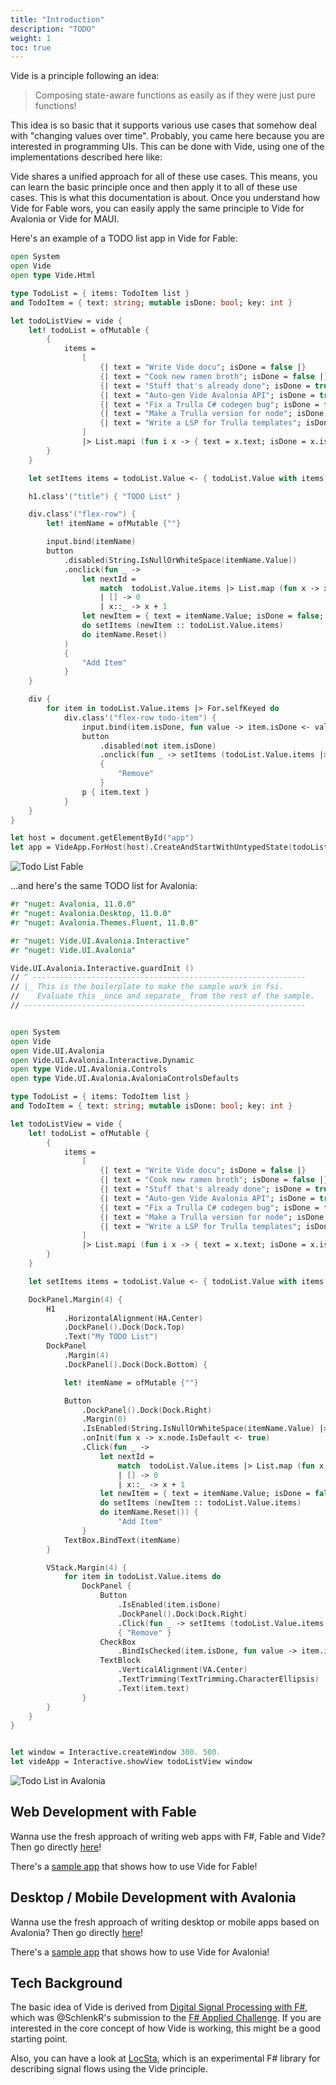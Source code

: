 ```yaml
---
title: "Introduction"
description: "TODO"
weight: 1
toc: true
---
```


Vide is a principle following an idea:

> Composing state-aware functions as easily as if they were just pure functions!

This idea is so basic that it supports various use cases that somehow deal with "changing values over time". Probably, you came here because you are interested in programming UIs. This can be done with Vide, using one of the implementations described here like:

Vide shares a unified approach for all of these use cases. This means, you can learn the basic principle once and then apply it to all of these use cases. This is what this documentation is about. Once you understand how Vide for Fable wors, you can easily apply the same principle to Vide for Avalonia or Vide for MAUI.

Here's an example of a TODO list app in Vide for Fable:

```fsharp
open System
open Vide
open type Vide.Html

type TodoList = { items: TodoItem list }
and TodoItem = { text: string; mutable isDone: bool; key: int }

let todoListView = vide {
    let! todoList = ofMutable {
        {
            items =
                [
                    {| text = "Write Vide docu"; isDone = false |}
                    {| text = "Cook new ramen broth"; isDone = false |}
                    {| text = "Stuff that's already done"; isDone = true |}
                    {| text = "Auto-gen Vide Avalonia API"; isDone = true |}
                    {| text = "Fix a Trulla C# codegen bug"; isDone = false |}
                    {| text = "Make a Trulla version for node"; isDone = false |}
                    {| text = "Write a LSP for Trulla templates"; isDone = false |}
                ]
                |> List.mapi (fun i x -> { text = x.text; isDone = x.isDone; key = i })
        }
    }

    let setItems items = todoList.Value <- { todoList.Value with items = items }

    h1.class'("title") { "TODO List" }

    div.class'("flex-row") {
        let! itemName = ofMutable {""}

        input.bind(itemName)
        button
            .disabled(String.IsNullOrWhiteSpace(itemName.Value))
            .onclick(fun _ ->
                let nextId =
                    match  todoList.Value.items |> List.map (fun x -> x.key) |> List.sortDescending with
                    | [] -> 0
                    | x::_ -> x + 1
                let newItem = { text = itemName.Value; isDone = false; key = nextId }
                do setItems (newItem :: todoList.Value.items)
                do itemName.Reset()
            )
            {
                "Add Item"
            }
    }

    div {
        for item in todoList.Value.items |> For.selfKeyed do
            div.class'("flex-row todo-item") {
                input.bind(item.isDone, fun value -> item.isDone <- value)
                button
                    .disabled(not item.isDone)
                    .onclick(fun _ -> setItems (todoList.Value.items |> List.except [item]))
                    {
                        "Remove"
                    }
                p { item.text }
            }
    }
}

let host = document.getElementById("app")
let app = VideApp.ForHost(host).CreateAndStartWithUntypedState(todoListView)
```

![Todo List Fable](images/todoList_Fable.png?width=200px)

...and here's the same TODO list for Avalonia:

```fsharp
#r "nuget: Avalonia, 11.0.0"
#r "nuget: Avalonia.Desktop, 11.0.0"
#r "nuget: Avalonia.Themes.Fluent, 11.0.0"

#r "nuget: Vide.UI.Avalonia.Interactive"
#r "nuget: Vide.UI.Avalonia"

Vide.UI.Avalonia.Interactive.guardInit ()
// ^ -------------------------------------------------------------
// |_ This is the boilerplate to make the sample work in fsi.
//    Evaluate this _once and separate_ from the rest of the sample.
// ---------------------------------------------------------------


open System
open Vide
open Vide.UI.Avalonia
open Vide.UI.Avalonia.Interactive.Dynamic
open type Vide.UI.Avalonia.Controls
open type Vide.UI.Avalonia.AvaloniaControlsDefaults

type TodoList = { items: TodoItem list }
and TodoItem = { text: string; mutable isDone: bool; key: int }

let todoListView = vide {
    let! todoList = ofMutable {
        {
            items =
                [
                    {| text = "Write Vide docu"; isDone = false |}
                    {| text = "Cook new ramen broth"; isDone = false |}
                    {| text = "Stuff that's already done"; isDone = true |}
                    {| text = "Auto-gen Vide Avalonia API"; isDone = true |}
                    {| text = "Fix a Trulla C# codegen bug"; isDone = false |}
                    {| text = "Make a Trulla version for node"; isDone = false |}
                    {| text = "Write a LSP for Trulla templates"; isDone = false |}
                ]
                |> List.mapi (fun i x -> { text = x.text; isDone = x.isDone ;key = i })
        }
    }

    let setItems items = todoList.Value <- { todoList.Value with items = items }

    DockPanel.Margin(4) {
        H1
            .HorizontalAlignment(HA.Center)
            .DockPanel().Dock(Dock.Top)
            .Text("My TODO List")
        DockPanel
            .Margin(4)
            .DockPanel().Dock(Dock.Bottom) {

            let! itemName = ofMutable {""}

            Button
                .DockPanel().Dock(Dock.Right)
                .Margin(0)
                .IsEnabled(String.IsNullOrWhiteSpace(itemName.Value) |> not)
                .onInit(fun x -> x.node.IsDefault <- true)
                .Click(fun _ ->
                    let nextId =
                        match  todoList.Value.items |> List.map (fun x -> x.key) |> List.sortDescending with
                        | [] -> 0
                        | x::_ -> x + 1
                    let newItem = { text = itemName.Value; isDone = false; key = nextId }
                    do setItems (newItem :: todoList.Value.items)
                    do itemName.Reset()) {
                        "Add Item"
                }
            TextBox.BindText(itemName)
        }

        VStack.Margin(4) {
            for item in todoList.Value.items do
                DockPanel {
                    Button
                        .IsEnabled(item.isDone)
                        .DockPanel().Dock(Dock.Right)
                        .Click(fun _ -> setItems (todoList.Value.items |> List.except [item]))
                        { "Remove" }
                    CheckBox
                        .BindIsChecked(item.isDone, fun value -> item.isDone <- value)
                    TextBlock
                        .VerticalAlignment(VA.Center)
                        .TextTrimming(TextTrimming.CharacterEllipsis)
                        .Text(item.text)
                }
        }
    }
}


let window = Interactive.createWindow 300. 500.
let videApp = Interactive.showView todoListView window
```

![Todo List in Avalonia](images/todoList_Avalonia.png)


## Web Development with Fable

Wanna use the fresh approach of writing web apps with F#, Fable and Vide? Then go directly [here](/docs/vide.ui.fable/getting-started)!

There's a [sample app](https://github.com/vide-collabo/fiddles-n-showcase/tree/main/Vide4Fable) that shows how to use Vide for Fable!

## Desktop / Mobile Development with Avalonia

Wanna use the fresh approach of writing desktop or mobile apps based on Avalonia? Then go directly [here](/docs/vide.ui.avalonia/getting-started)!

There's a [sample app](https://github.com/vide-collabo/fiddles-n-showcase/blob/main/Vide4Avalonia/Vide4Avalonia_todoList.fsx) that shows how to use Vide for Avalonia!

## Tech Background

The basic idea of Vide is derived from [Digital Signal Processing with F#](https://github.com/vide-collabo/Videapplied_fsharp_challenge/blob/master/docs/index.md), which was @SchlenkR's submission to the [F# Applied Challenge](https://sergeytihon.com/2019/05/31/f-weekly-22-2019-winners-of-applied-f-challenge/). If you are interested in the core concept of how Vide is working, this might be a good starting point.

Also, you can have a look at [LocSta](https://github.com/fsprojects/LocSta/blob/master/README.md), which is an experimental F# library for describing signal flows using the Vide principle.

